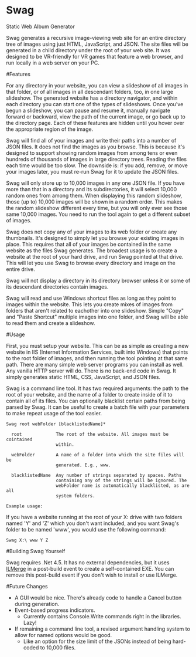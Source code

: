 # Swag

Static Web Album Generator

Swag generates a recursive image-viewing web site for an entire directory tree of images using just HTML, JavaScript, and JSON. The site files will be generated in a child directory under the root of your web site. It was designed to be VR-friendly for VR games that feature a web browser, and run locally in a web server on your PC.

#Features

For any directory in your website, you can view a slideshow of all images in that folder, or of all images in all descendant folders, too, in one large slideshow. The generated website has a directory navigator, and within each directory you can start one of the types of slideshows. Once you've begun a slideshow, you can pause and resume it, manually navigate forward or backward, view the path of the current image, or go back up to the directory page. Each of these features are hidden until you hover over the appropriate region of the image.

Swag will find all of your images and write their paths into a number of JSON files. It does not find the images as you browse. This is because it's designed to support showing random images from among tens or even hundreds of thousands of images in large directory trees. Reading the files each time would be too slow. The downside is: if you add, remove, or move your images later, you must re-run Swag for it to update the JSON files.

Swag will only store up to 10,000 images in any one JSON file. If you have more than that in a directory and its subdirectories, it will select 10,000 random ones from among them. When displaying this random slideshow, those (up to) 10,000 images will be shown in a random order. This makes the random slideshow different every time, but you will only ever see those same 10,000 images. You need to run the tool again to get a different subset of images.

Swag does not copy any of your images to its web folder or create any thumbnails. It's designed to simply let you browse your existing images in place. This requires that all of your images be contained in the same website as the files Swag generates. The broadest usage is to create a website at the root of your hard drive, and run Swag pointed at that drive. This will let you use Swag to browse every directory and image on the entire drive.

Swag will not display a directory in its directory browser unless it or some of its descendant directories contain images.

Swag will read and use Windows shortcut files as long as they point to images within the website. This lets you create mixes of images from folders that aren't related to eachother into one slideshow. Simple "Copy" and "Paste Shortcut" multiple images into one folder, and Swag will be able to read them and create a slideshow.

#Usage

First, you must setup your website. This can be as simple as creating a new website in IIS (Internet Information Services, built into Windows) that points to the root folder of images, and then running the tool pointing at that same path. There are many simple web server programs you can install as well. Any vanilla HTTP server will do. There is no back-end code in Swag. It simply generates static HTML, CSS, JavaScript, and JSON files.

Swag is a command line tool. It has two required arguments: the path to the root of your website, and the name of a folder to create inside of it to contain all of its files. You can optionally blacklist certain paths from being parsed by Swag. It can be useful to create a batch file with your parameters to make repeat usage of the tool easier.

    Swag root webFolder [blacklistedName]*
    
      root             The root of the website. All images must be cointained
                       within.
                       
      webFolder        A name of a folder into which the site files will be
                       generated. E.g., www.
                       
      blacklistedName  Any number of strings separated by spaces. Paths
                       containing any of the strings will be ignored. The 
                       webFolder name is automatically blacklisted, as are all
                       system folders.
                       
    Example usage:
    
If you have a website running at the root of your X: drive with two folders named 'Y' and 'Z' which you don't want included, and you want Swag's folder to be named 'www', you would use the following command:
    
    Swag X:\ www Y Z
      
#Building Swag Yourself

Swag requires .Net 4.5. It has no external dependencies, but it uses [ILMerge](https://www.microsoft.com/en-us/download/details.aspx?id=17630) in a post-build event to create a self-contained EXE. You can remove this post-build event if you don't wish to install or use ILMerge.

#Future Changes

* A GUI would be nice. There's already code to handle a Cancel button during generation.
* Event-based progress indicators.
    * Currently contains Console.Write commands right in the libraries. Lazy!
* If remaining a command line tool, a revised argument handling system to allow for named options would be good. 
    * Like an option for the size limit of the JSONs instead of being hard-coded to 10,000 files.